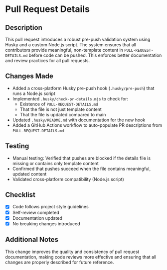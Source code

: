# Pull Request Details

## Description

This pull request introduces a robust pre-push validation system using Husky and a custom Node.js script. The system ensures that all contributors provide meaningful, non-template content in `PULL-REQUEST-DETAILS.md` before code can be pushed. This enforces better documentation and review practices for all pull requests.

## Changes Made

- Added a cross-platform Husky pre-push hook (`.husky/pre-push`) that runs a Node.js script
- Implemented `.husky/check-pr-details.mjs` to check for:
  - Existence of `PULL-REQUEST-DETAILS.md`
  - That the file is not just template content
  - That the file is updated compared to main
- Updated `.husky/README.md` with documentation for the new hook
- Added a GitHub Actions workflow to auto-populate PR descriptions from `PULL-REQUEST-DETAILS.md`

## Testing

- Manual testing: Verified that pushes are blocked if the details file is missing or contains only template content
- Confirmed that pushes succeed when the file contains meaningful, updated content
- Validated cross-platform compatibility (Node.js script)

## Checklist

- [x] Code follows project style guidelines
- [x] Self-review completed
- [x] Documentation updated
- [x] No breaking changes introduced

## Additional Notes

This change improves the quality and consistency of pull request documentation, making code reviews more effective and ensuring that all changes are properly described for future reference.
